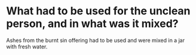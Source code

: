 # What had to be used for the unclean person, and in what was it mixed?

Ashes from the burnt sin offering had to be used and were mixed in a jar with fresh water.
